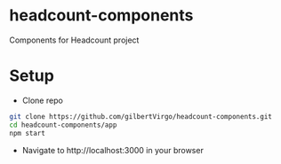 # headcount-components
Components for Headcount project

# Setup

* Clone repo
```bash
git clone https://github.com/gilbertVirgo/headcount-components.git
cd headcount-components/app
npm start
```
* Navigate to http://localhost:3000 in your browser
